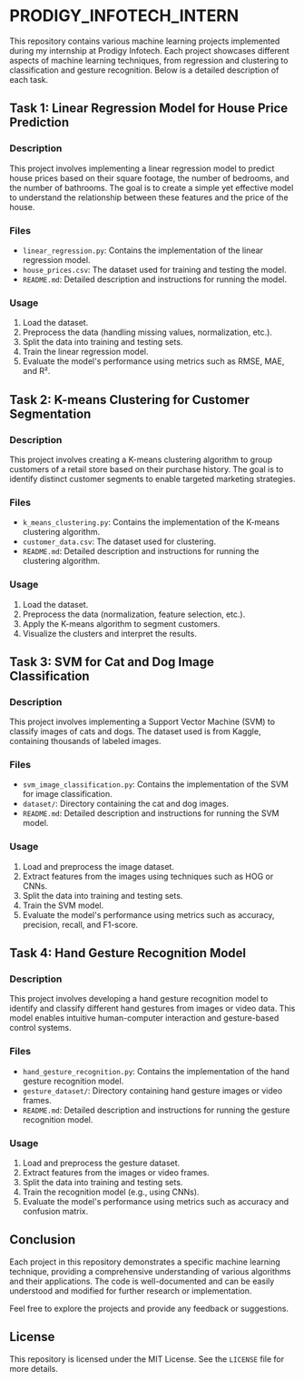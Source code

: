 # PRODIGY_INFOTECH_INTERN

This repository contains various machine learning projects implemented during my internship at Prodigy Infotech. Each project showcases different aspects of machine learning techniques, from regression and clustering to classification and gesture recognition. Below is a detailed description of each task.

## Task 1: Linear Regression Model for House Price Prediction

### Description
This project involves implementing a linear regression model to predict house prices based on their square footage, the number of bedrooms, and the number of bathrooms. The goal is to create a simple yet effective model to understand the relationship between these features and the price of the house.

### Files
- `linear_regression.py`: Contains the implementation of the linear regression model.
- `house_prices.csv`: The dataset used for training and testing the model.
- `README.md`: Detailed description and instructions for running the model.

### Usage
1. Load the dataset.
2. Preprocess the data (handling missing values, normalization, etc.).
3. Split the data into training and testing sets.
4. Train the linear regression model.
5. Evaluate the model's performance using metrics such as RMSE, MAE, and R².

## Task 2: K-means Clustering for Customer Segmentation

### Description
This project involves creating a K-means clustering algorithm to group customers of a retail store based on their purchase history. The goal is to identify distinct customer segments to enable targeted marketing strategies.

### Files
- `k_means_clustering.py`: Contains the implementation of the K-means clustering algorithm.
- `customer_data.csv`: The dataset used for clustering.
- `README.md`: Detailed description and instructions for running the clustering algorithm.

### Usage
1. Load the dataset.
2. Preprocess the data (normalization, feature selection, etc.).
3. Apply the K-means algorithm to segment customers.
4. Visualize the clusters and interpret the results.

## Task 3: SVM for Cat and Dog Image Classification

### Description
This project involves implementing a Support Vector Machine (SVM) to classify images of cats and dogs. The dataset used is from Kaggle, containing thousands of labeled images.

### Files
- `svm_image_classification.py`: Contains the implementation of the SVM for image classification.
- `dataset/`: Directory containing the cat and dog images.
- `README.md`: Detailed description and instructions for running the SVM model.

### Usage
1. Load and preprocess the image dataset.
2. Extract features from the images using techniques such as HOG or CNNs.
3. Split the data into training and testing sets.
4. Train the SVM model.
5. Evaluate the model's performance using metrics such as accuracy, precision, recall, and F1-score.

## Task 4: Hand Gesture Recognition Model

### Description
This project involves developing a hand gesture recognition model to identify and classify different hand gestures from images or video data. This model enables intuitive human-computer interaction and gesture-based control systems.

### Files
- `hand_gesture_recognition.py`: Contains the implementation of the hand gesture recognition model.
- `gesture_dataset/`: Directory containing hand gesture images or video frames.
- `README.md`: Detailed description and instructions for running the gesture recognition model.

### Usage
1. Load and preprocess the gesture dataset.
2. Extract features from the images or video frames.
3. Split the data into training and testing sets.
4. Train the recognition model (e.g., using CNNs).
5. Evaluate the model's performance using metrics such as accuracy and confusion matrix.

## Conclusion

Each project in this repository demonstrates a specific machine learning technique, providing a comprehensive understanding of various algorithms and their applications. The code is well-documented and can be easily understood and modified for further research or implementation.

Feel free to explore the projects and provide any feedback or suggestions.

## License

This repository is licensed under the MIT License. See the `LICENSE` file for more details.

